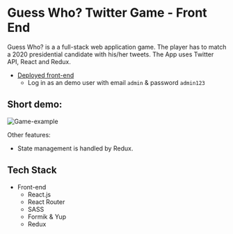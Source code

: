 # Guess Who? Twitter Game - Front End

Guess Who? is a a full-stack web application game. The player has to match a 2020 presidential candidate with his/her tweets. The App uses Twitter API, React and Redux.

- [Deployed front-end](https://planr-events.netlify.com/login)
  - Log in as an demo user with email `admin` & password `admin123`

## Short demo:

![Game-example](save-location.gif)

Other features:

- State management is handled by Redux.

## Tech Stack

- Front-end
  - React.js
  - React Router
  - SASS
  - Formik & Yup
  - Redux
